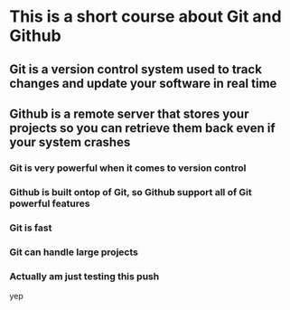 # This is a short course about Git and Github

## Git is a version control system used to track changes and update your software in real time

## Github is a remote server that stores your projects so you can retrieve them back even if your system crashes

### Git is very powerful when it comes to version control

### Github is built ontop of Git, so Github support all of Git powerful features

### Git is fast

### Git can handle large projects

### Actually am just testing this push

yep
